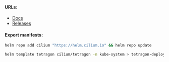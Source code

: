 #### URLs:
- [Docs](https://tetragon.cilium.io/docs/)
- [Releases](https://github.com/cilium/tetragon/releases)

#### Export manifests:
```bash
helm repo add cilium "https://helm.cilium.io" && helm repo update
```
```bash
helm template tetragon cilium/tetragon -n kube-system > tetragon-deploy.yml
```
